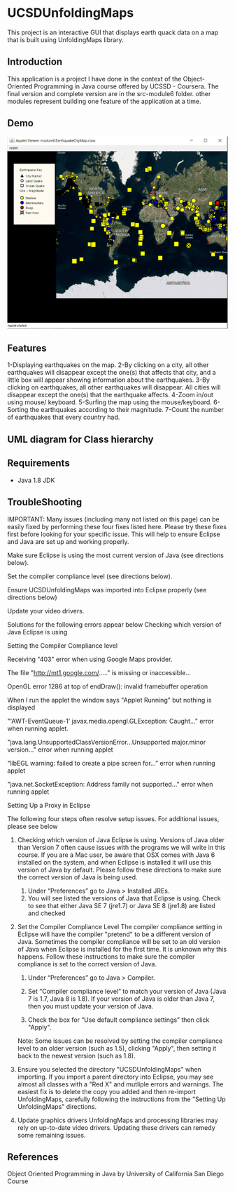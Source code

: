 # UCSDUnfoldingMaps
This project is an interactive GUI that displays earth quack data on a map that is built using UnfoldingMaps library. 
## Introduction   

This application is a project I have done in the context of the Object-Oriented Programming in Java course offered by UCSSD - Coursera.
The final version and complete version are in the src-module6 folder. other modules represent building one feature of the application at a time.    

## Demo

![Demo](Demo/demo.gif)

## Features      

1-Displaying earthquakes on the map.
2-By clicking on a city, all other earthquakes will disappear except the one(s) that affects that city, and a little box will appear showing information about the earthquakes.
3-By clicking on earthquakes, all other earthquakes will disappear.  All cities will disappear except the one(s) that the earthquake affects.
4-Zoom in/out using mouse/ keyboard.
5-Surfing the map using the mouse/keyboard.
6-Sorting the earthquakes according to their magnitude.
7-Count the number of earthquakes that every country had.

## UML diagram for Class hierarchy 

## Requirements
- Java 1.8 JDK
## TroubleShooting
IMPORTANT: Many issues (including many not listed on this page) can be easily fixed by performing these four fixes listed here. Please try these fixes first before looking for your specific issue. This will help to ensure Eclipse and Java are set up and working properly. 

Make sure Eclipse is using the most current version of Java (see directions below).

Set the compiler compliance level (see directions below).

Ensure UCSDUnfoldingMaps was imported into Eclipse properly (see directions below)

Update your video drivers.

Solutions for the following errors appear below
Checking which version of Java Eclipse is using

Setting the Compiler Compliance level

Receiving "403" error when using Google Maps provider.

The file "http://mt1.google.com/....." is missing or inaccessible...

OpenGL error 1286 at top of endDraw():  invalid framebuffer operation

When I run the applet the window says "Applet Running" but nothing is displayed

"'AWT-EventQueue-1' javax.media.opengl.GLException: Caught..." error when running applet.

"java.lang.UnsupportedClassVersionError...Unsupported major.minor version..." error when running applet

“libEGL warning: failed to create a pipe screen for...” error when running applet

"java.net.SocketException: Address family not supported..." error when running applet

Setting Up a Proxy in Eclipse

  

The following four steps often resolve setup issues.  For additional issues, please see below
  

1. Checking which version of Java Eclipse is using.
Versions of Java older than Version 7 often cause issues with the programs we will write in this course. If you are a Mac user, be aware that OSX comes with Java 6 installed on the system, and when Eclipse is installed it will use this version of Java by default. Please follow these directions to make sure the correct version of Java is being used. 

    1. Under “Preferences” go to Java > Installed JREs.   
    2. You will see listed the versions of Java that Eclipse is using. Check to see that either Java SE 7 (jre1.7) or Java SE 8 (jre1.8) are listed and       checked
  
2. Set the Compiler Compliance Level
The compiler compliance setting in Eclipse will have the compiler "pretend" to be a different version of Java. Sometimes the compiler compliance will be set to an old version of Java when Eclipse is installed for the first time. It is unknown why this happens. Follow these instructions to make sure the compiler compliance is set to the correct version of Java. 

    1. Under “Preferences” go to Java > Compiler. 

    2. Set “Compiler compliance level” to match your version of Java (Java 7 is 1.7, Java 8 is 1.8). If your version of Java is older than Java 7, then     you must update your version of Java. 

    3. Check the box for “Use default compliance settings” then click "Apply". 

    Note: Some issues can be resolved by setting the compiler compliance level to an older version (such as 1.5), clicking "Apply", then setting it back     to the newest version (such as 1.8).

3. Ensure you selected the directory "UCSDUnfoldingMaps" when importing.
If you import a parent directory into Eclipse, you may see almost all classes with a "Red X" and mutliple errors and warnings.  The easiest fix is to delete the copy you added and then re-import UnfoldingMaps, carefully following the instructions from the "Setting Up UnfoldingMaps" directions.  

4. Update graphics drivers
UnfoldingMaps and processing libraries may rely on up-to-date video drivers.  Updating these drivers can remedy some remaining issues.  

## References
Object Oriented Programming in Java by University of California San Diego Course
